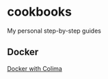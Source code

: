 # cookbooks
My personal step-by-step guides

## Docker

[Docker with Colima](docker/docker-with-colima.md)
